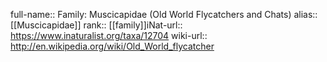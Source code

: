 

full-name:: Family: Muscicapidae (Old World Flycatchers and Chats)
alias:: [[Muscicapidae]]
rank:: [[family]]iNat-url:: https://www.inaturalist.org/taxa/12704
wiki-url:: http://en.wikipedia.org/wiki/Old_World_flycatcher